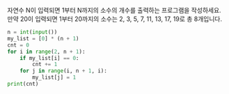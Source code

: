 자연수 N이 입력되면 1부터 N까지의 소수의 개수를 출력하는 프로그램을 작성하세요. 
만약 20이 입력되면 1부터 20까지의 소수는 2, 3, 5, 7, 11, 13, 17, 19로 총 8개입니다.
```python
n = int(input())
my_list = [0] * (n + 1)
cnt = 0
for i in range(2, n + 1):
    if my_list[i] == 0:
        cnt += 1
    for j in range(i, n + 1, i):
        my_list[j] = 1
print(cnt)
```